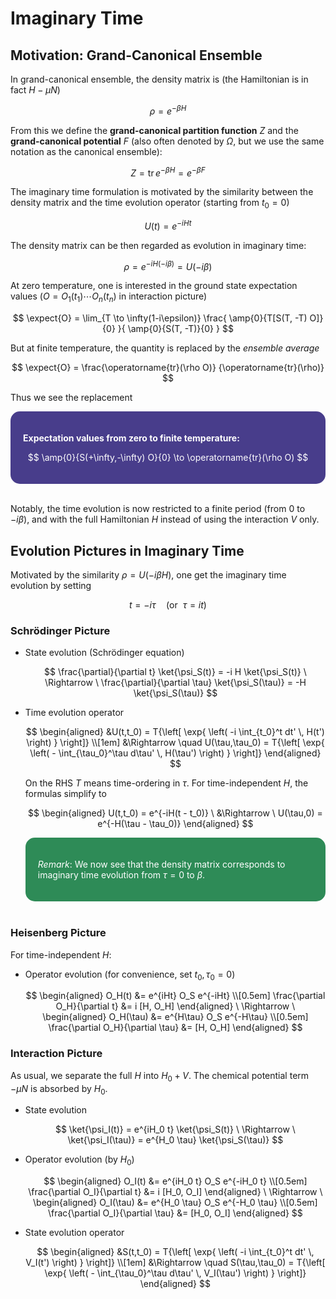 <style>
    .katex {
        font-size: 1.1em;
    }
    .remark {
        border-radius: 15px;
        padding: 20px;
        background-color: SeaGreen;
        color: White;
    }
    .result {
        border-radius: 15px;
        padding: 20px;
        background-color: DarkSlateBlue;
        color: White;
    }
</style>

# Imaginary Time

## Motivation: Grand-Canonical Ensemble

In grand-canonical ensemble, the density matrix is (the Hamiltonian is in fact $H - \mu N$)

$$
\rho = e^{-\beta H}
$$

From this we define the **grand-canonical partition function** $Z$ and the **grand-canonical potential** $F$ (also often denoted by $\Omega$, but we use the same notation as the canonical ensemble):

$$
Z = \operatorname{tr} e^{-\beta H} = e^{-\beta F}
$$

The imaginary time formulation is motivated by the similarity between the density matrix and the time evolution operator (starting from $t_0 = 0$)

$$
U(t) = e^{-iHt}
$$

The density matrix can be then regarded as evolution in imaginary time:

$$
\rho = e^{-i H (-i\beta)} = U(-i\beta)
$$

At zero temperature, one is interested in the ground state expectation values ($O = O_1(t_1) \cdots O_n(t_n)$ in interaction picture)

$$
\expect{O}
= \lim_{T \to \infty(1-i\epsilon)}
\frac{
    \amp{0}{T[S(T, -T) O]}{0}
}{
    \amp{0}{S(T, -T)}{0}
}
$$

But at finite temperature, the quantity is replaced by the *ensemble average*

$$
\expect{O} = \frac{\operatorname{tr}(\rho O)}
{\operatorname{tr}(\rho)}
$$

Thus we see the replacement

<div class="result">

**Expectation values from zero to finite temperature:**

$$
\amp{0}{S(+\infty,-\infty) O}{0} \to \operatorname{tr}(\rho O)
$$

</div><br>

Notably, the time evolution is now restricted to a finite period (from 0 to $-i\beta$), and with the full Hamiltonian $H$ instead of using the interaction $V$ only. 

## Evolution Pictures in Imaginary Time

Motivated by the similarity $\rho = U(-i\beta H)$, one get the imaginary time evolution by setting

$$
t = -i \tau \quad (\text{or} \ \  \tau = it)
$$

### Schrödinger Picture

- State evolution (Schrödinger equation)

    $$
    \frac{\partial}{\partial t} \ket{\psi_S(t)}
    = -i H \ket{\psi_S(t)}
    \  \Rightarrow \ 
    \frac{\partial}{\partial \tau} \ket{\psi_S(\tau)}
    = -H \ket{\psi_S(\tau)}
    $$

- Time evolution operator 
    
    $$
    \begin{aligned}
        &U(t,t_0) = T{\left[ \exp{
            \left(
                -i \int_{t_0}^t dt' \, H(t')
            \right)
        } \right]}
        \\[1em]
        &\Rightarrow \quad
        U(\tau,\tau_0) = T{\left[ \exp{
            \left(
                - \int_{\tau_0}^\tau d\tau' \, H(\tau')
            \right)
        } \right]}
    \end{aligned}
    $$

    On the RHS $T$ means time-ordering in $\tau$. For time-independent $H$, the formulas simplify to

    $$
    \begin{aligned}
        U(t,t_0) = e^{-iH(t - t_0)} 
        \ &\Rightarrow \ 
        U(\tau,0) = e^{-H(\tau - \tau_0)}
    \end{aligned}
    $$

    <div class="remark">

    *Remark*: We now see that the density matrix corresponds to imaginary time evolution from $\tau = 0$ to $\beta$. 

    </div><br>

### Heisenberg Picture

For time-independent $H$:

- Operator evolution (for convenience, set $t_0, \tau_0 = 0$)
    
    $$
    \begin{aligned}
        O_H(t) &= e^{iHt} O_S e^{-iHt}
        \\[0.5em]
        \frac{\partial O_H}{\partial t} &= i [H, O_H]
    \end{aligned}
    \ \Rightarrow \ 
    \begin{aligned}
        O_H(\tau) &= e^{H\tau} O_S e^{-H\tau}
        \\[0.5em]
        \frac{\partial O_H}{\partial \tau} &= [H, O_H]
    \end{aligned}
    $$

### Interaction Picture

As usual, we separate the full $H$ into $H_0 + V$. The chemical potential term $-\mu N$ is absorbed by $H_0$. 

- State evolution
  
    $$
    \ket{\psi_I(t)} = e^{iH_0 t} \ket{\psi_S(t)}
    \ \Rightarrow \ 
    \ket{\psi_I(\tau)} = e^{H_0 \tau} \ket{\psi_S(\tau)}
    $$

- Operator evolution (by $H_0$)
    
    $$
    \begin{aligned}
        O_I(t) &= e^{iH_0 t} O_S e^{-iH_0 t}
        \\[0.5em]
        \frac{\partial O_I}{\partial t} &= i [H_0, O_I]
    \end{aligned}
    \ \Rightarrow \ 
    \begin{aligned}
        O_I(\tau) &= e^{H_0 \tau} O_S e^{-H_0 \tau}
        \\[0.5em]
        \frac{\partial O_I}{\partial \tau} &= [H_0, O_I]
    \end{aligned}
    $$

- State evolution operator
    
    $$
    \begin{aligned}
        &S(t,t_0) = T{\left[ \exp{
            \left(
                -i \int_{t_0}^t dt' \, V_I(t')
            \right)
        } \right]} 
        \\[1em]
        &\Rightarrow \quad
        S(\tau,\tau_0) = T{\left[ \exp{
            \left(
                - \int_{\tau_0}^\tau d\tau' \, V_I(\tau')
            \right)
        } \right]} 
    \end{aligned}
    $$
